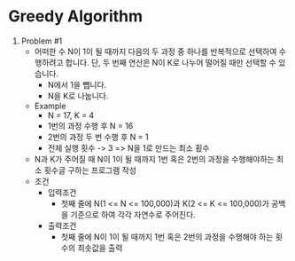 # Greedy Algorithm

1. Problem #1
   - 어떠한 수 N이 1이 될 때까지 다음의 두 과정 중 하나를 반복적으로 선택하여 수행하려고 합니다. 단, 두 번째 연산은 N이 K로 나누어 떨어질 때만 선택할 수 있습니다.
     - N에서 1을 뺍니다.
     - N을 K로 나눕니다.
   - Example
     - N = 17, K = 4
     - 1번의 과정 수행 후 N = 16
     - 2번의 과정 두 번 수행 후 N = 1
     * 전체 실행 횟수 -> 3 => N을 1로 만드는 최소 횠수
   - N과 K가 주어질 때 N이 1이 될 때까지 1번 혹은 2번의 과정을 수행해야하는 최소 횟수글 구하는 프로그램 작성
   - 조건
     - 입력조건
       - 첫째 줄에 N(1 <= N <= 100,000)과 K(2 <= K <= 100,000)가 공백을 기준으로 하여 각각 자연수로 주어진다.
     - 출력조건
       - 첫째 줄에 N이 1이 될 때까지 1번 혹은 2번의 과정을 수행해야 하는 횟수의 최솟값을 출력
